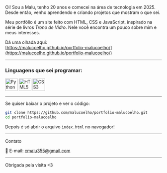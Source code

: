 Oi! Sou a Malu, tenho 20 anos e comecei na área de tecnologia em 2025. Desde então, venho aprendendo e criando projetos que mostram o que sei.

Meu portfólio é um site feito com HTML, CSS e JavaScript, inspirado na série de livros *Trono de Vidro*. Nele você encontra um pouco sobre mim e meus interesses.

Dá uma olhada aqui:  
[https://malucoelho.github.io/portfolio-malucoelho/](https://malucoelho.github.io/portfolio-malucoelho/)

---

### Linguagens que sei programar:

<p>
  <img src="https://cdn.jsdelivr.net/gh/devicons/devicon/icons/python/python-original.svg" alt="Python" width="40" height="40" />  
  <img src="https://cdn.jsdelivr.net/gh/devicons/devicon/icons/html5/html5-original.svg" alt="HTML5" width="40" height="40" />  
  <img src="https://cdn.jsdelivr.net/gh/devicons/devicon/icons/css3/css3-original.svg" alt="CSS3" width="40" height="40" />
</p>

---

Se quiser baixar o projeto e ver o código:  

```bash
git clone https://github.com/malucoelho/portfolio-malucoelho.git
cd portfolio-malucoelho
```

Depois é só abrir o arquivo `index.html` no navegador! 

---

 Contato

📩 E-mail: cmalu355@gmail.com

---

Obrigada pela visita <3
